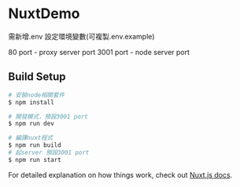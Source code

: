 # NuxtDemo

需新增.env 設定環境變數(可複製.env.example)

80 port - proxy server port
3001 port - node server port

## Build Setup

```bash
# 安裝node相關套件
$ npm install

# 開發模式，預設3001 port
$ npm run dev

# 編譯nuxt程式
$ npm run build
# 起server 預設3001 port
$ npm run start

```

For detailed explanation on how things work, check out [Nuxt.js docs](https://nuxtjs.org).
